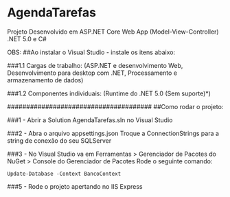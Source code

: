 # AgendaTarefas

Projeto Desenvolvido em ASP.NET Core Web App (Model-View-Controller) .NET 5.0 e C#

OBS: 
##Ao instalar o Visual Studio - instale os itens abaixo:

###1.1 Cargas de trabalho: (ASP.NET e desenvolvimento Web, Desenvolvimento para desktop com .NET, Processamento e armazenamento de dados)

###1.2 Componentes individuais: (Runtime do .NET 5.0 (Sem suporte)*)

######################################
##Como rodar o projeto:

###1 - Abrir a Solution AgendaTarefas.sln no Visual Studio

###2 - Abra o arquivo appsettings.json 
   Troque a ConnectionStrings para a string de conexão do seu SQLServer 

###3 - No Visual Studio va em Ferramentas > Gerenciador de Pacotes do NuGet > Console do Gerenciador de Pacotes
    Rode o seguinte comando:

    Update-Database -Context BancoContext

###5 - Rode o projeto apertando no IIS Express
